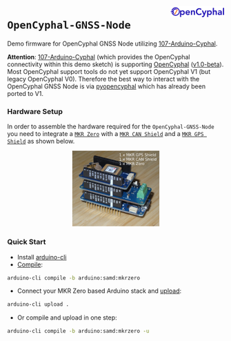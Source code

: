 <a href="https://opencyphal.org/"><img align="right" src="https://raw.githubusercontent.com/107-systems/.github/main/logo/opencyphal.svg" width="25%"></a>

`OpenCyphal-GNSS-Node`
======================
Demo firmware for OpenCyphal GNSS Node utilizing [107-Arduino-Cyphal](https://github.com/107-systems/107-Arduino-Cyphal).

**Attention**: [107-Arduino-Cyphal](https://github.com/107-systems/107-Arduino-Cyphal) (which provides the OpenCyphal connectivity within this demo sketch) is supporting [OpenCyphal](https://opencyphal.org/) ([v1.0-beta](https://opencyphal.org/specification/OpenCyphal_Specification_v1.0-beta.pdf)). Most OpenCyphal support tools do not yet support OpenCyphal V1 (but legacy OpenCyphal V0). Therefore the best way to interact with the OpenCyphal GNSS Node is via [pyopencyphal](https://github.com/OpenCyphal/pyopencyphal) which has already been ported to V1.

### Hardware Setup
In order to assemble the hardware required for the `OpenCyphal-GNSS-Node` you need to integrate a [`MKR Zero`](https://store.arduino.cc/mkr-zero) with a [`MKR CAN Shield`](https://store.arduino.cc/arduino-mkr-can-shield) and a [`MKR GPS Shield`](https://store.arduino.cc/arduino-mkr-gps-shield) as shown below.

<p align="center">
  <img src="opencyphal-gnss-node-arduino-stack.jpg" width="40%">
</p>

### Quick Start
* Install [arduino-cli](https://arduino.github.io/arduino-cli/latest/installation)
* [Compile](https://arduino.github.io/arduino-cli/latest/commands/arduino-cli_compile/):
```bash
arduino-cli compile -b arduino:samd:mkrzero
```
* Connect your MKR Zero based Arduino stack and [upload](https://arduino.github.io/arduino-cli/latest/commands/arduino-cli_upload/):
```bash
arduino-cli upload .
```
* Or compile and upload in one step:
```bash
arduino-cli compile -b arduino:samd:mkrzero -u
```
